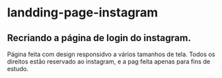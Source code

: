 # landding-page-instagram
## Recriando a página de login do instagram.
Página feita com design responsidvo a vários tamanhos de tela.
Todos os direitos estão reservado ao instagram, e a pag feita apenas para fins de estudo.
